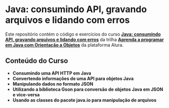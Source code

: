 # Java: consumindo API, gravando arquivos e lidando com erros

Este repositório contém o código e exercícios do curso **[Java: consumindo API, gravando arquivos e lidando com erros](https://cursos.alura.com.br/course/java-consumindo-api-gravando-arquivos-lidando-erros)** da trilha **[Aprenda a programar em Java com Orientação a Objetos](https://cursos.alura.com.br/formacao-java)** da plataforma Alura.  

## Conteúdo do Curso

- **Consumindo uma API HTTP em Java**
- **Convertendo informações de uma API para objetos Java**
- **Manipulando dados no formato JSON**
- **Utilizando a biblioteca Gson para conversão de objetos Java em JSON e vice-versa**
- **Usando as classes do pacote java.io para manipulação de arquivos**